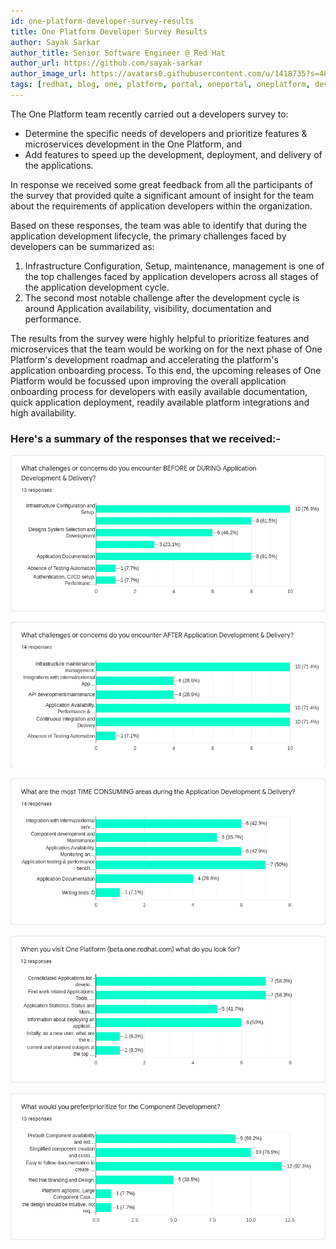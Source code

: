 ```yaml
---
id: one-platform-developer-survey-results
title: One Platform Developer Survey Results
author: Sayak Sarkar
author_title: Senior Software Engineer @ Red Hat
author_url: https://github.com/sayak-sarkar
author_image_url: https://avatars0.githubusercontent.com/u/1418735?s=400&v=4
tags: [redhat, blog, one, platform, portal, oneportal, oneplatform, developer, survey,  results, announcement]
---
```

The One Platform team recently carried out a developers survey to:

* Determine the specific needs of developers and prioritize features & microservices development in the One Platform, and
* Add features to speed up the development, deployment, and delivery of the applications.

In response we received some great feedback from all the participants of the survey that provided quite a significant amount of insight for the team about the requirements of application developers within the organization.

Based on these responses, the team was able to identify that during the application development lifecycle, the primary challenges faced by developers can be summarized as:

1. Infrastructure Configuration, Setup, maintenance, management is one of the top challenges faced by application developers across all stages of the application development cycle.
2. The second most notable challenge after the development cycle is around Application availability, visibility, documentation and performance.

The results from the survey were highly helpful to prioritize features and microservices that the team would be working on for the next phase of One Platform's development roadmap and accelerating the platform's application onboarding process. To this end, the upcoming releases of One Platform would be focussed upon improving the overall application onboarding process for developers with easily available documentation, quick application deployment, readily available platform integrations and high availability.

### Here's a summary of the responses that we received:-

![img](./images/2020-09-19-one-platform-developer-survey-results/1.png)

![img](./images/2020-09-19-one-platform-developer-survey-results/2.png)

![img](./images/2020-09-19-one-platform-developer-survey-results/3.png)

![img](./images/2020-09-19-one-platform-developer-survey-results/4.png)

![img](./images/2020-09-19-one-platform-developer-survey-results/5.png)

